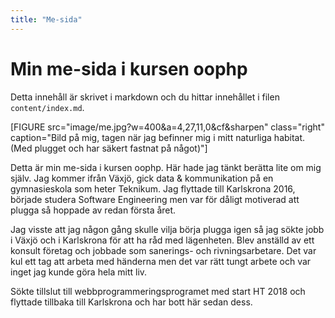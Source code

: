 ```yaml
---
title: "Me-sida"
---
```

Min me-sida i kursen oophp
=========================

Detta innehåll är skrivet i markdown och du hittar innehållet i filen `content/index.md`.

[FIGURE src="image/me.jpg?w=400&a=4,27,11,0&cf&sharpen" class="right" caption="Bild på mig, tagen när jag befinner mig i mitt naturliga habitat. (Med plugget och har säkert fastnat på något)"]

Detta är min me-sida i kursen oophp. Här hade jag tänkt berätta lite om mig själv.
Jag kommer ifrån Växjö, gick data & kommunikation på en gymnasieskola som heter Teknikum. Jag flyttade till Karlskrona 2016, började studera Software Engineering men var för
dåligt motiverad att plugga så hoppade av redan första året.

Jag visste att jag någon gång skulle vilja börja plugga igen så jag sökte jobb i Växjö och i Karlskrona för att ha råd med lägenheten. Blev anställd av ett konsult företag och jobbade som sanerings- och rivningsarbetare. Det var kul ett tag att arbeta med händerna men det var rätt tungt arbete och var inget jag kunde göra hela mitt liv.

Sökte tillslut till webbprogrammeringsprogramet med start HT 2018 och flyttade tillbaka till Karlskrona och har bott här sedan dess.
